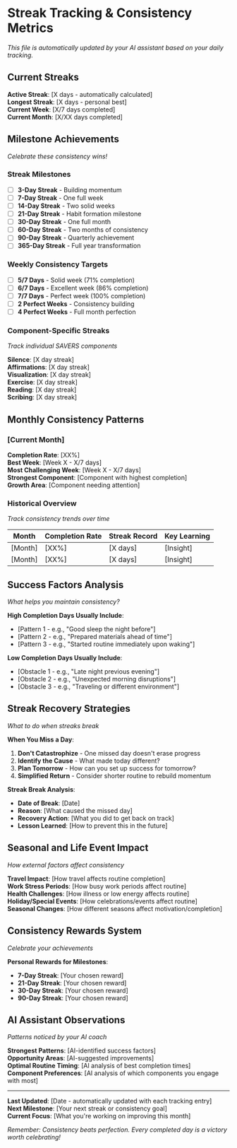 # Streak Tracking & Consistency Metrics

*This file is automatically updated by your AI assistant based on your daily tracking.*

## Current Streaks
**Active Streak**: [X days - automatically calculated]  
**Longest Streak**: [X days - personal best]  
**Current Week**: [X/7 days completed]  
**Current Month**: [X/XX days completed]  

## Milestone Achievements
*Celebrate these consistency wins!*

### Streak Milestones
- [ ] **3-Day Streak** - Building momentum
- [ ] **7-Day Streak** - One full week  
- [ ] **14-Day Streak** - Two solid weeks
- [ ] **21-Day Streak** - Habit formation milestone
- [ ] **30-Day Streak** - One full month
- [ ] **60-Day Streak** - Two months of consistency
- [ ] **90-Day Streak** - Quarterly achievement
- [ ] **365-Day Streak** - Full year transformation

### Weekly Consistency Targets
- [ ] **5/7 Days** - Solid week (71% completion)
- [ ] **6/7 Days** - Excellent week (86% completion)  
- [ ] **7/7 Days** - Perfect week (100% completion)
- [ ] **2 Perfect Weeks** - Consistency building
- [ ] **4 Perfect Weeks** - Full month perfection

### Component-Specific Streaks
*Track individual SAVERS components*

**Silence**: [X day streak]  
**Affirmations**: [X day streak]  
**Visualization**: [X day streak]  
**Exercise**: [X day streak]  
**Reading**: [X day streak]  
**Scribing**: [X day streak]  

## Monthly Consistency Patterns

### [Current Month] 
**Completion Rate**: [XX%]  
**Best Week**: [Week X - X/7 days]  
**Most Challenging Week**: [Week X - X/7 days]  
**Strongest Component**: [Component with highest completion]  
**Growth Area**: [Component needing attention]  

### Historical Overview
*Track consistency trends over time*

| Month | Completion Rate | Streak Record | Key Learning |
|-------|----------------|---------------|--------------|
| [Month] | [XX%] | [X days] | [Insight] |
| [Month] | [XX%] | [X days] | [Insight] |

## Success Factors Analysis
*What helps you maintain consistency?*

**High Completion Days Usually Include**:
- [Pattern 1 - e.g., "Good sleep the night before"]
- [Pattern 2 - e.g., "Prepared materials ahead of time"]  
- [Pattern 3 - e.g., "Started routine immediately upon waking"]

**Low Completion Days Usually Include**:
- [Obstacle 1 - e.g., "Late night previous evening"]
- [Obstacle 2 - e.g., "Unexpected morning disruptions"]
- [Obstacle 3 - e.g., "Traveling or different environment"]

## Streak Recovery Strategies
*What to do when streaks break*

**When You Miss a Day**:
1. **Don't Catastrophize** - One missed day doesn't erase progress
2. **Identify the Cause** - What made today different?
3. **Plan Tomorrow** - How can you set up success for tomorrow?
4. **Simplified Return** - Consider shorter routine to rebuild momentum

**Streak Break Analysis**:
- **Date of Break**: [Date]
- **Reason**: [What caused the missed day]
- **Recovery Action**: [What you did to get back on track]
- **Lesson Learned**: [How to prevent this in the future]

## Seasonal and Life Event Impact
*How external factors affect consistency*

**Travel Impact**: [How travel affects routine completion]  
**Work Stress Periods**: [How busy work periods affect routine]  
**Health Challenges**: [How illness or low energy affects routine]  
**Holiday/Special Events**: [How celebrations/events affect routine]  
**Seasonal Changes**: [How different seasons affect motivation/completion]  

## Consistency Rewards System
*Celebrate your achievements*

**Personal Rewards for Milestones**:
- **7-Day Streak**: [Your chosen reward]
- **21-Day Streak**: [Your chosen reward]  
- **30-Day Streak**: [Your chosen reward]
- **90-Day Streak**: [Your chosen reward]

## AI Assistant Observations
*Patterns noticed by your AI coach*

**Strongest Patterns**: [AI-identified success factors]  
**Opportunity Areas**: [AI-suggested improvements]  
**Optimal Routine Timing**: [AI analysis of best completion times]  
**Component Preferences**: [AI analysis of which components you engage with most]  

---

**Last Updated**: [Date - automatically updated with each tracking entry]  
**Next Milestone**: [Your next streak or consistency goal]  
**Current Focus**: [What you're working on improving this month]  

*Remember: Consistency beats perfection. Every completed day is a victory worth celebrating!*